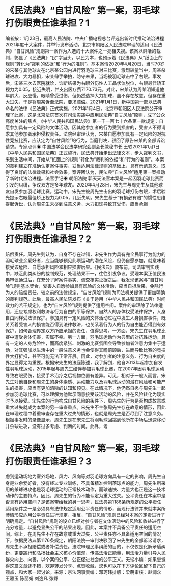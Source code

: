 # 《民法典》“自甘风险” 第一案，羽毛球打伤眼责任谁承担？1

编者按：1月23日，最高人民法院、中央广播电视总台评选出新时代推动法治进程2021年度十大案件，并举行发布活动。北京市朝阳区人民法院审理的适用《民法典》“自甘风险”规则第一案作为入选的十大案件之一亮相央视。该案以鲜活的裁判，彰显了《民法典》“民”字当头，以民为本，也预示着《民法典》从“纸面上的规则”转化为“裁判的依据”和“行为的准则”。基本案情2020年4月20日，当时70岁的宋某与其他球友在北京某公园内进行羽毛球三对三比赛，激烈较量当中，周某杀球进攻、大力暴扣，宋某伸手举拍，防守未果，当场被羽毛球击中了右眼。事发后，宋某三次去医院就诊，诊断结果为右眼外伤性人工晶状体脱位，右眼最佳矫正视力为0.05，接近失明，并支出医疗费7170.73元。对此，宋某认为周某明知道他年龄大、反应慢，眼睛曾受过伤，但仍然选择大力扣球，虽不存在故意，但存在重大过失，于是将周某诉至法院，要求赔偿。2021年1月1日，新中国第一部以法典命名的法律《民法典》正式实施，2021年1月4日，北京市朝阳区人民法院公开审理了此案，这是北京法院首次在司法实践中应用民法典“自甘风险”原则，成了公众高度关注的焦点。《中华人民共和国民法典》第一千一百七十六条第一款规定：自愿参加具有一定风险的文体活动，因其他参加者的行为受到损害的，受害人不得请求其他参加者承担侵权责任。法院经审理认为，宋某自愿参加具有一定风险的对抗性竞技比赛，应认定为“自甘风险”的行为，当庭判决，驳回了原告宋某的全部诉讼请求。专家点评◉ 中国法学会民法学研究会副会长兼秘书长 王轶2021年1月1日《中华人民共和国民法典》正式施行，民法典开始走出法律文本，步入裁判文书，来到生活中间，开始从“纸面上的规则”转化为“裁判的依据”和“行为的准则”。本案的裁判建立在准确认定案件事实，妥当适用法律规则的基础上，具有示范意义，取得了良好的法律效果和社会效果。案评团认为，民法典“自甘风险”适用第一案推动了新时代法治进程。法官手记◉ 朝阳法院 郭天天法官本案是一起因羽毛球比赛而引发的纠纷，争议双方是多年球友。2020年4月28日，宋先生与周先生及其他球友自发参加羽毛球比赛。运动中，宋先生被周先生击出的羽毛球打伤右眼，术后验光提示右眼最佳矫正视力为0.05，几近失明。宋先生基于“有损必有赔”的惯性思维提起诉讼，认为周先生未尽到注意义务，大力扣球导致其受伤，应当承担

# 《民法典》“自甘风险” 第一案，羽毛球打伤眼责任谁承担？2

赔偿责任。周先生则认为，自身不存在过错，宋先生作为具有完全民事行为能力的羽毛球业余爱好者，应当能够预见此项运动的潜在风险，但仍自愿参加，就意味着接受该危险、自愿承担风险和相应损害后果。《民法典》颁布前，司法审判实践中，缺乏此类纠纷的裁判规范，处理结果不一，往往引发争议。受理本案正值民法典审议通过后，在充分了解案件事实、调查核实证据之后，我发现该案与“自甘风险”规则基本契合，受害人自愿参加具有风险的文体活动，应当自担后果，免除行为人的赔偿责任。较之前的法律规定，“自甘风险”规则为司法机关提供了更加明确的裁判规范。此后，最高人民法院发布《关于适用〈中华人民共和国民法典〉时间效力的若干规定》，也为“自甘风险”规则提供了适用空间。案件的审理除了法律适用，还应考虑权利救济与行为自由的平等保护。自然人的身体权受法律保护，人身自由同样受法律保护。参加具有一定风险的文体活动过程中发生人身损害事件，既关系着受害人的损害能否得到法律救济，也关系着行为人的行为自由能否得到有效保护，如何合理界定双方所应承担的责任，值得思考。一方面，宋先生在羽毛球比赛中遭受身体伤害，实属不幸。另一方面，羽毛球运动作为典型的对抗性运动，具有一定的人身危险性，而高度紧张、刺激的比赛氛围会导致参加者注意力集中于运动，对其强加以生活中的一般注意义务也会使得其瞻前顾后，进而导致比赛的竞技性大打折扣，甚至可能无法正常开展。因此，对参加者的注意义务、行为自由度的界定显得尤为重要。根据宋先生的法庭陈述，我了解到，他自2013年起参加自发性羽毛球运动，2015年起与周先生结伴参加羽毛球比赛，在2007年因羽毛球运动导致右眼受伤，接受手术治疗之后视物位置有差异。可见，相对于一般人而言，宋先生对他自身和周先生的身体素质、运动能力以及羽毛球运动的潜在风险和可能产生的损害，应当有更加清晰的认知和预见。在此情况下，他仍然自愿与周先生一起参加羽毛球比赛，可以理解为他默示同意接受该活动的风险，并在风险转化为现实时予以接受。宋先生的行为构成自甘风险的条件下，周先生的行为是否构成故意或重大过失就成为本案的另一审查重点。宋先生不主张周先生存在故意的情形，因此在审理过程中着重审查存在重大过失的情形，也就是周先生是否尽到了注意义务。根据事发时的录像显示，周先生是在宋先生将羽毛球回挑到他所在中场后迅速移动并杀球进攻，没有过多考虑、判断的时间。此外，考

# 《民法典》“自甘风险” 第一案，羽毛球打伤眼责任谁承担？3

虑到运动场地为室外场地，风力、风向等对羽毛球方向具有一定的影响，周先生自身是业余爱好者，没有经过专业训练，不具备精准控制落球点的能力，周先生所采用的杀球进攻也是羽毛球运动的正常技术动作，而球速快、力量大也正是这一技术动作的主要特点，因此，周先生的行为不能认定为重大过失。公平责任在本案中是否具有适用空间？是该案带给我的另一思考，民法典第1186条所规定的公平责任适用条件之一是必须具有法律规定适用公平责任的情形，而现行法律并未就本案所涉情形应适用公平责任进行规定，相反，“自甘风险”规则已经对本案的定责进行了明确规定。“自甘风险”规则的设立已经对参与者在文体活动中的风险和收益进行了充分考量，以避免显失公平的结果出现。因此，本案并不具备公平责任的适用空间。综上，在周先生不存在故意或重大过失，公平责任亦不具备适用空间的情况下，依据民法典第1176条规定，朝阳法院一审判决驳回了宋先生的全部诉讼请求，周先生不承担赔偿或者补偿责任。法院审理民事纠纷的目的，不仅仅是化解矛盾纠纷，更要践行和弘扬社会主义核心价值观，传递法治正能量，用法治力量引导人民群众向上、向善，以个案的公平、公正促进社会的公平正义。无讼小编：如果您觉得这篇文章还不错，欢迎转发分享、点赞收藏，您也可以在下方评论区留下自己的观点，和大家一起讨论。来源：京法网事责编：邓珂玮排版：梁萌审核：赵润众 王雅玉 陈丽娟 刘逸凡 张野

